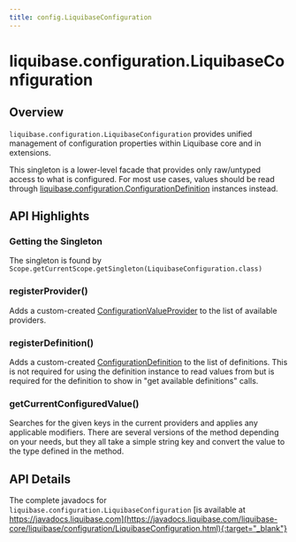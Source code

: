 ```yaml
---
title: config.LiquibaseConfiguration
---
```


# liquibase.configuration.LiquibaseConfiguration

## Overview

`liquibase.configuration.LiquibaseConfiguration` provides unified management of configuration properties within Liquibase core and in extensions.

This singleton is a lower-level facade that provides only raw/untyped access to what is configured.
For most use cases, values should be read through [liquibase.configuration.ConfigurationDefinition](configuration-configurationdefinition.md) instances instead.

## API Highlights

### Getting the Singleton

The singleton is found by `Scope.getCurrentScope.getSingleton(LiquibaseConfiguration.class)`

### registerProvider()

Adds a custom-created [ConfigurationValueProvider](configuration-configurationvalueprovider.md) to the list of available providers.

### registerDefinition()

Adds a custom-created [ConfigurationDefinition](configuration-configurationdefinition.md) to the list of definitions.
This is not required for using the definition instance to read values from but is required for the definition to show in "get available definitions" calls.

### getCurrentConfiguredValue()

Searches for the given keys in the current providers and applies any applicable modifiers.
There are several versions of the method depending on your needs, but they all take a simple string key and convert the value to the type defined in the method.

## API Details

The complete javadocs for `liquibase.configuration.LiquibaseConfiguration` [is available at https://javadocs.liquibase.com](https://javadocs.liquibase.com/liquibase-core/liquibase/configuration/LiquibaseConfiguration.html){:target="_blank"}